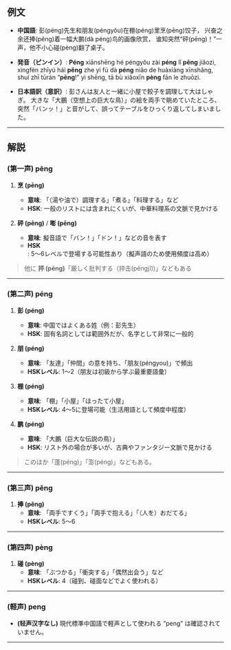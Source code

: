 ## 例文

* **中国語**:
  彭(péng)先生和朋友(péngyǒu)在棚(péng)里烹(pēng)饺子，
  兴奋之余还捧(pěng)着一幅大鹏(dà péng)鸟的画像欣赏，
  谁知突然“砰(pēng)！”一声，他不小心碰(pèng)翻了桌子。

* **発音（ピンイン）**:
  **Péng** xiānshēng hé péngyǒu zài **péng** lǐ **pēng** jiǎozi,
  xìngfèn zhīyú hái **pěng** zhe yì fú dà **péng** niǎo de huàxiàng xīnshǎng,
  shuí zhī tūrán “**pēng**!” yì shēng,
  tā bù xiǎoxīn **pèng** fān le zhuōzi.

* **日本語訳（意訳）**:
  彭さんは友人と一緒に小屋で餃子を調理して大はしゃぎ。
  大きな「大鵬（空想上の巨大な鳥）」の絵を両手で眺めていたところ、
  突然「バンッ！」と音がして、誤ってテーブルをひっくり返してしまいました。

---

## 解説

### (第一声) pēng

1. **烹 (pēng)**
   - **意味**: 「（湯や油で）調理する」「煮る」「料理する」など
   - **HSK**: 一般のリストには含まれにくいが、中華料理系の文脈で見かける

2. **砰 (pēng)** / **嘭 (pēng)**
   - **意味**: 擬音語で「バン！」「ドン！」などの音を表す
   - **HSK**: 5〜6レベルで登場する可能性あり（擬声語のため使用頻度は高め）

> 他に **抨 (pēng)**「厳しく批判する（抨击(pēngjī))」などもある

---

### (第二声) péng

1. **彭 (péng)**
   - **意味**: 中国ではよくある姓（例：彭先生）
   - **HSK**: 固有名詞としては範囲外だが、名字として非常に一般的

2. **朋 (péng)**
   - **意味**: 「友達」「仲間」の意を持ち、「朋友(péngyou)」で頻出
   - **HSKレベル**: 1〜2（朋友は初級から学ぶ最重要語彙）

3. **棚 (péng)**
   - **意味**: 「棚」「小屋」「ほったて小屋」
   - **HSKレベル**: 4〜5に登場可能（生活用語として頻度中程度）

4. **鹏 (péng)**
   - **意味**: 「大鵬（巨大な伝説の鳥）」
   - **HSK**: リスト外の場合が多いが、古典やファンタジー文脈で見かける

> このほか「蓬(péng)」「澎(péng)」などもある。

---

### (第三声) pěng

1. **捧 (pěng)**
   - **意味**: 「両手ですくう」「両手で抱える」「（人を）おだてる」
   - **HSKレベル**: 5〜6

---

### (第四声) pèng

1. **碰 (pèng)**
   - **意味**: 「ぶつかる」「衝突する」「偶然出会う」など
   - **HSKレベル**: 4（碰到、碰面などでよく使われる）

---

### (軽声) peng

- **(轻声汉字なし)**
  現代標準中国語で軽声として使われる “peng” は確認されていません。

---
